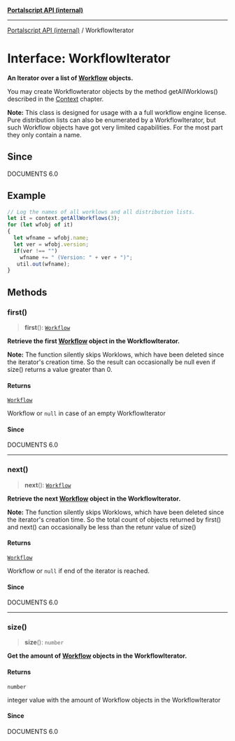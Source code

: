 [**Portalscript API (internal)**](../README.md)

***

[Portalscript API (internal)](../globals.md) / WorkflowIterator

# Interface: WorkflowIterator

**An Iterator over a list of [Workflow](Workflow.md) objects.**  

You may create Workflowterator objects by the method getAllWorklows() described in the [Context](Context.md) chapter.  

**Note:** This class is designed for usage with a a full workflow engine license. Pure distribution lists can also be enumerated by a WorkflowIterator, 
but such Workflow objects have got very limited capabilities. For the most part they only contain a name.

## Since

DOCUMENTS 6.0

## Example

```ts
// Log the names of all worklows and all distribution lists.
let it = context.getAllWorkflows(3);
for (let wfobj of it)
{
  let wfname = wfobj.name;
  let ver = wfobj.version;
  if(ver !== "")
    wfname += " (Version: " + ver + ")";
   util.out(wfname);
}
```

## Methods

### first()

> **first**(): [`Workflow`](Workflow.md)

**Retrieve the first [Workflow](Workflow.md) object in the WorkflowIterator.**  

**Note:** The function silently skips Worklows, which have been deleted since the iterator's creation time. So the result can occasionally 
be null even if size() returns a value greater than 0.

#### Returns

[`Workflow`](Workflow.md)

Workflow or `null` in case of an empty WorkflowIterator

#### Since

DOCUMENTS 6.0

***

### next()

> **next**(): [`Workflow`](Workflow.md)

**Retrieve the next [Workflow](Workflow.md) object in the WorkflowIterator.**  

**Note:** The function silently skips Worklows, which have been deleted since the iterator's creation time. So the total count of objects returned 
by first() and next() can occasionally be less than the retunr value of size()

#### Returns

[`Workflow`](Workflow.md)

Workflow or `null` if end of the iterator is reached.

#### Since

DOCUMENTS 6.0

***

### size()

> **size**(): `number`

**Get the amount of [Workflow](Workflow.md) objects in the WorkflowIterator.**

#### Returns

`number`

integer value with the amount of Workflow objects in the WorkflowIterator

#### Since

DOCUMENTS 6.0
